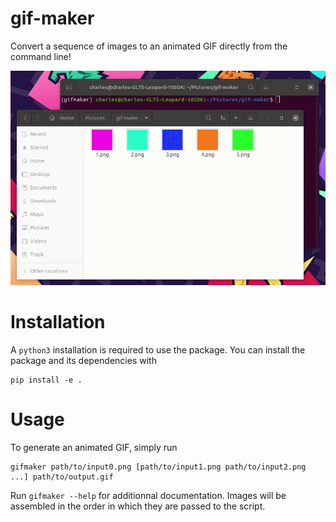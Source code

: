 # gif-maker
Convert a sequence of images to an animated GIF directly from the command line!

![docs/demo.gif](docs/demo.gif)

# Installation
A `python3` installation is required to use the package. You can install the package and its dependencies with
```
pip install -e .
```

# Usage
To generate an animated GIF, simply run
```
gifmaker path/to/input0.png [path/to/input1.png path/to/input2.png ...] path/to/output.gif
```

Run `gifmaker --help` for additionnal documentation.
Images will be assembled in the order in which they are passed to the script.
